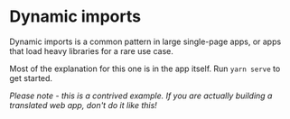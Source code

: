 # Dynamic imports

Dynamic imports is a common pattern in large single-page apps, or apps that load heavy libraries for a rare use case.

Most of the explanation for this one is in the app itself. Run `yarn serve` to get started.

_Please note - this is a contrived example. If you are actually building a translated web app, don't do it like this!_
